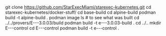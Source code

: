 git clone https://github.com/StarExecMiami/starexec-kubernetes.git
cd starexec-kubernetes/docker-stuff/
cd base-build
cd alpine-build
podman build -t alpine-build .
podman image ls   # to see what was built
cd ../../provers/E---3.0.03/build
podman build -t e---3.0.03-build .
cd ../..
mkdir E---control
cd E---control
podman build -t e---control .

